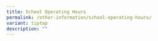 ```yaml
---
title: School Operating Hours
permalink: /other-information/school-operating-hours/
variant: tiptap
description: ""
---
```


